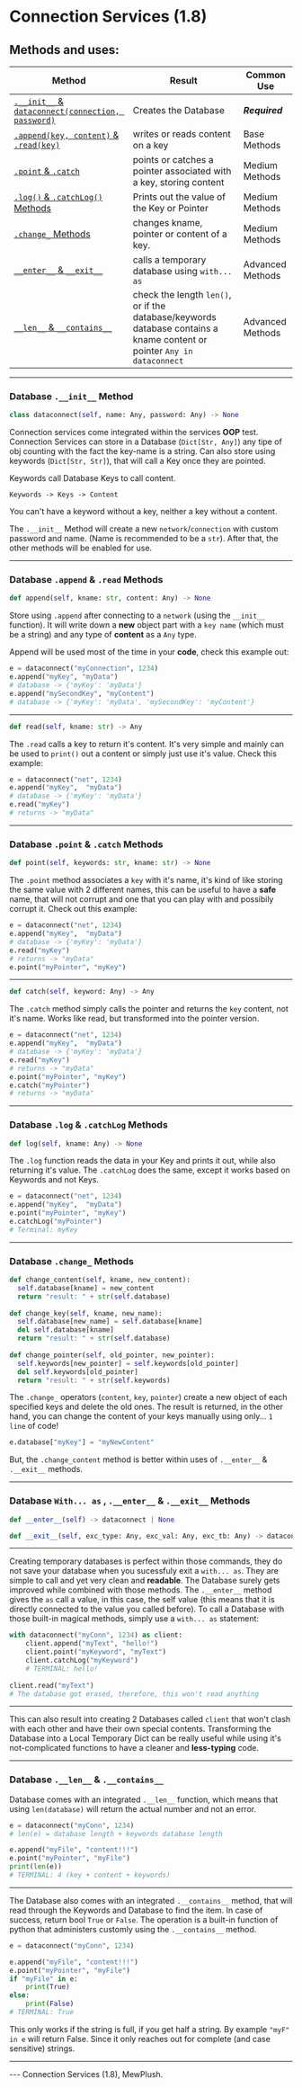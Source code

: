 # Connection Services (1.8)

## Methods and uses:
|Method  |Result  | Common Use |
|--|--| -- |
|[`.__init__` & `dataconnect(connection, password)`](#database-__init__-method)|Creates the Database| ___Required___ |
|[`.append(key, content)` & `.read(key)`](#database-append--read-methods)| writes or reads content on a key |Base Methods |
|[`.point` & `.catch`](#database-point--catch-methods)|points or catches a pointer associated with a key, storing content| Medium Methods
|[`.log()` & `.catchLog()` Methods](#database-log--catchlog-methods)| Prints out the value of the Key or Pointer | Medium Methods
|[`.change_` Methods](#database-change_-methods)| changes kname, pointer or content of a key. | Medium Methods
|[`__enter__` & `__exit__`](#database-with-as--__enter__--__exit__-methods)| calls a temporary database using `with... as`|Advanced Methods
| [`__len__` & `__contains__`](#database-__len__--__contains__) | check the length `len()`, or if the database/keywords database contains a kname content or pointer `Any in dataconnect`| Advanced Methods
---


### Database `.__init__` Method


```py
class dataconnect(self, name: Any, password: Any) -> None
```

Connection services come integrated within the services **OOP** test. Connection Services can store in a Database (`Dict[Str, Any]`) any tipe of obj counting with the fact the key-name is a string. Can also store using keywords (`Dict[Str, Str]`), that will call a Key once they are pointed.



Keywords call Database Keys to call content.

`Keywords -> Keys -> Content`

You can't have a keyword without a key, neither a key without a content.



The `.__init__` Method will create a new `network`/`connection` with custom password and name. (Name is recommended to be a `str`). After that, the other methods will be enabled for use. 

---
### Database `.append` & `.read` Methods
```py
def append(self, kname: str, content: Any) -> None
```

Store using `.append` after connecting to a `network` (using the `__init__` function). It will write down a **new** object part with a `key name` (which must be a string) and any type of **content** as a `Any` type. 

Append will be used most of the time in your **code**, check this example out:
```py
e = dataconnect("myConnection", 1234)
e.append("myKey", "myData")
# database -> {'myKey': 'myData'}
e.append("mySecondKey", "myContent")
# database -> {'myKey': 'myData', 'mySecondKey': 'myContent'}
```
---

```py
def read(self, kname: str) -> Any
```

The `.read` calls a key to return it's content. It's very simple and mainly can be used to `print()` out a content or simply just use it's value.
Check this example:
```py
e = dataconnect("net", 1234)
e.append("myKey",  "myData")
# database -> {'myKey': 'myData'}
e.read("myKey")
# returns -> "myData"
```
---
### Database `.point` & `.catch` Methods

```py
def point(self, keywords: str, kname: str) -> None
```

The `.point` method associates a `key` with it's name, it's kind of like storing the same value with 2 different names, this can be useful to have a **safe** name, that will not corrupt and one that you can play with and possibily corrupt it.
Check out this example:
```py
e = dataconnect("net", 1234)
e.append("myKey",  "myData")
# database -> {'myKey': 'myData'}
e.read("myKey")
# returns -> "myData"
e.point("myPointer", "myKey")
```
---
```py
def catch(self, keyword: Any) -> Any
```
The `.catch` method simply calls the pointer and returns the `key` content, not it's name.  Works like read, but transformed into the pointer version. 

```py
e = dataconnect("net", 1234)
e.append("myKey",  "myData")
# database -> {'myKey': 'myData'}
e.read("myKey")
# returns -> "myData"
e.point("myPointer", "myKey")
e.catch("myPointer")
# returns -> "myData"
```
---
 ### Database `.log` & `.catchLog` Methods
 ```py
 def log(self, kname: Any) -> None
 ```
 
The `.log` function reads the data in your Key and prints it out, while also returning it's value. 
The `.catchLog` does the same, except it works based on Keywords and not Keys.

```py
e = dataconnect("net", 1234)
e.append("myKey",  "myData")
e.point("myPointer", "myKey")
e.catchLog("myPointer")
# Terminal: myKey
```
---
### Database `.change_` Methods
```py
def change_content(self, kname, new_content):  
  self.database[kname] = new_content  
  return "result: " + str(self.database)  
  
def change_key(self, kname, new_name):  
  self.database[new_name] = self.database[kname]  
  del self.database[kname]  
  return "result: " + str(self.database)  
  
def change_pointer(self, old_pointer, new_pointer):  
  self.keywords[new_pointer] = self.keywords[old_pointer]  
  del self.keywords[old_pointer]  
  return "result: " + str(self.keywords)
```

The `.change_` operators (`content`, `key`, `pointer`) create a new object of each specified keys and delete the old ones. The result is returned, in the other hand, you can change the content of your keys manually using only... `1 line` of code!
```py
e.database["myKey"] = "myNewContent"
```
But, the `.change_content` method is better within uses of `.__enter__` & `.__exit__` methods.

---

### Database `With... as` , `.__enter__` & `.__exit__` Methods

```py
def __enter__(self) -> dataconnect | None

def __exit__(self, exc_type: Any, exc_val: Any, exc_tb: Any) -> dataconnect
```
---
Creating temporary databases is perfect within those commands, they do not save your database when you sucessfuly exit a `with... as`. They are simple to call and yet very clean and **readable**. The Database surely gets improved while combined with those methods. The `.__enter__` method gives the `as` call a value, in this case, the self value (this means that it is directly connected to the value you called before).
To call a Database with those built-in magical methods, simply use a `with... as` statement:
```py
with dataconnect("myConn", 1234) as client:  
	client.append("myText", "hello!")  
	client.point("myKeyword", "myText")  
	client.catchLog("myKeyword")
	# TERMINAL: hello!
	
client.read("myText")
# The database got erased, therefore, this won't read anything
```
---
This can also result into creating 2 Databases called `client` that won't clash with each other and have their own special contents. Transforming the Database into a Local Temporary Dict can be really useful while using it's not-complicated functions to have a cleaner and **less-typing** code.

---
### Database `.__len__` & `.__contains__`
Database comes with an integrated `.__len__` function, which means that using `len(database)` will return the actual number and not an error.
```py 
e = dataconnect("myConn", 1234)
# len(e) = database length + keywords database length

e.append("myFile", "content!!!")
e.point("myPointer", "myFile")
print(len(e))
# TERMINAL: 4 (key + content + keywords)
```
---
The Database also comes with an integrated `.__contains__` method, that will read through the Keywords and Database to find the item. In case of success, return bool `True` or `False`. The operation is a built-in function of python that administers customly using the `.__contains__` method.
```py 
e = dataconnect("myConn", 1234)

e.append("myFile", "content!!!")
e.point("myPointer", "myFile")
if "myFile" in e:
	print(True)
else:
	print(False)
# TERMINAL: True
```
This only works if the string is full, if you get half a string. 
By example `"myF" in e` will return False. Since it only reaches out for complete (and case sensitive) strings.

---

--- Connection Services (1.8), MewPlush.
